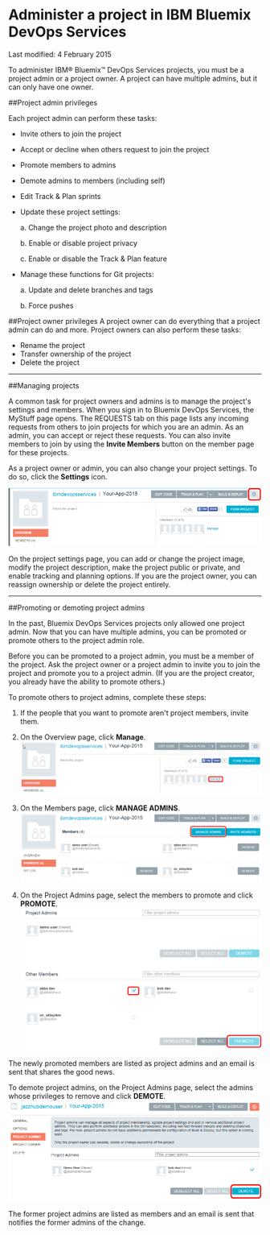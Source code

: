 # Administer a project in IBM Bluemix DevOps Services 

Last modified: 4 February 2015

To administer IBM&reg; Bluemix&trade; DevOps Services projects, you must be a project admin or a project owner. A project can have multiple admins, but it can only have one owner. 

##Project admin privileges

Each project admin can perform these tasks:
* Invite others to join the project
* Accept or decline when others request to join the project
* Promote members to admins 
* Demote admins to members (including self)
* Edit Track & Plan sprints
* Update these project settings: 

	a. Change the project photo and description
	
	b. Enable or disable project privacy
	
	c. Enable or disable the Track & Plan feature
	
* Manage these functions for Git projects:

	a. Update and delete branches and tags
	
	b. Force pushes

##Project owner privileges
A project owner can do everything that a project admin can do and more. Project owners can also perform these tasks:
* Rename the project
* Transfer ownership of the project
* Delete the project

----
##Managing projects

A common task for project owners and admins is to manage the project's settings and members. When you sign in to Bluemix DevOps Services, the MyStuff page opens. The REQUESTS tab on this page lists any incoming requests from others to join projects for which you are an admin. As an admin, you can accept or reject these requests. You can also invite members to join by using the **Invite Members** button on the member page for these projects.

As a project owner or admin, you can also change your project settings. To do so, click the **Settings** icon.

![Project settings gear icon][7]

On the project settings page, you can add or change the project image, modify the project description, make the project public or private, and enable tracking and planning options. If you are the project owner, you can reassign ownership or delete the project entirely.

----
##Promoting or demoting project admins

In the past, Bluemix DevOps Services projects only allowed one project admin. Now that you can have multiple admins, you can be promoted or promote others to the project admin role.

Before you can be promoted to a project admin, you must be a member of the project. Ask the project owner or a project admin to invite you to join the project and promote you to a project admin. (If you are the project creator, you already have the ability to promote others.)

To promote others to project admins, complete these steps:

1. If the people that you want to promote aren't project members, invite them. 

2. On the Overview page, click **Manage**.
![Manage button on the overview page][4]

3. On the Members page, click **MANAGE ADMINS**.
![Manage admins button on the member page][5]

4. On the Project Admins page, select the members to promote and click **PROMOTE**.
![Promote button on the project admins page][6]

The newly promoted members are listed as project admins and an email is sent that shares the good news.  

To demote project admins, on the Project Admins page, select the admins whose privileges to remove and click **DEMOTE**.
![Project admin selected for demotion][8]

The former project admins are listed as members and an email is sent that notifies the former admins of the change.

[1]: images/invitemembers.png
[2]: images/projadminspage1.png
[3]: images/projectoptionspage1.png
[4]: images/managemembers.png
[5]: images/manageadmins.png
[6]: images/promotemember.png
[7]: images/projectsettings.png
[8]: images/demoteadmin.png

